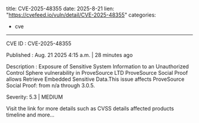  
title: CVE-2025-48355
date: 2025-8-21
lien: "https://cvefeed.io/vuln/detail/CVE-2025-48355"
categories:
  - cve
---

CVE ID : CVE-2025-48355

Published :  Aug. 21
2025
4:15 a.m. | 28 minutes ago

Description : Exposure of Sensitive System Information to an Unauthorized Control Sphere vulnerability in ProveSource LTD ProveSource Social Proof allows Retrieve Embedded Sensitive Data.This issue affects ProveSource Social Proof: from n/a through 3.0.5.

Severity: 5.3 | MEDIUM

Visit the link for more details
such as CVSS details
affected products
timeline
and more...
